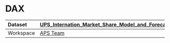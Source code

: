 



# DAX

|Dataset|[UPS_Internation_Market_Share_Model_and_Forecast](./../UPS_Internation_Market_Share_Model_and_Forecast.md)|
| :--- | :--- |
|Workspace|[APS Team](../../Workspaces/APS-Team.md)|
